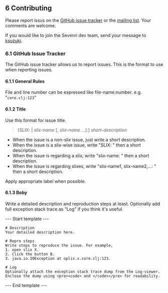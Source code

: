 ## 6 Contributing

Please report issus on the [GitHub issue tracker](https://github.com/ksuzuki/Sevenri/issues) or the [mailing list](http://groups.google.com/group/sevenri). Your comments are welcome.

If you would like to join the Sevenri dev team, send your message to [ksuzuki](https://github.com/ksuzuki).

### 6.1 GitHub Issue Tracker

The GitHub issue tracker allows us to report issues. This is the format to use when reporting issues.

#### 6.1.1 General Rules

File and line number can be expressed like file-name:number. e.g. "`core.clj:123`"

#### 6.1.2 Title

Use this format for issue title.

> [SLIX: | *slix-name* [, *slix-name* ...]:] *short-description*

* When the issue is a non-slix issue, just write a short description.
* When the issue is a slix-wise issue, write "SLIX: " then a short description.
* When the issue is regarding a slix, write "slix-name: " then a short description.
* When the issue is regarding slixes, write "slix-name1, slix-name2,...: " then a short description.

Apply appropriate label when possible.

#### 6.1.3 Boby

Write a detailed description and reproduction steps at least. Optionally add full exception stack trace as "Log" if you think it's useful.

--- Start template ---

	# Description
	Your detailed description here.

	# Repro steps
	Write steps to reproduce the issue. For example,
	1. open slix X.
	2. Click the button B.
	3. java.io.IOException at oplix.x.core.clj:123.

	# Log
	Optionally attach the exception stack trace dump from the Log-viewer. Enclose the dump using <pre><code> and </code></pre> for readability.

--- End template ---
